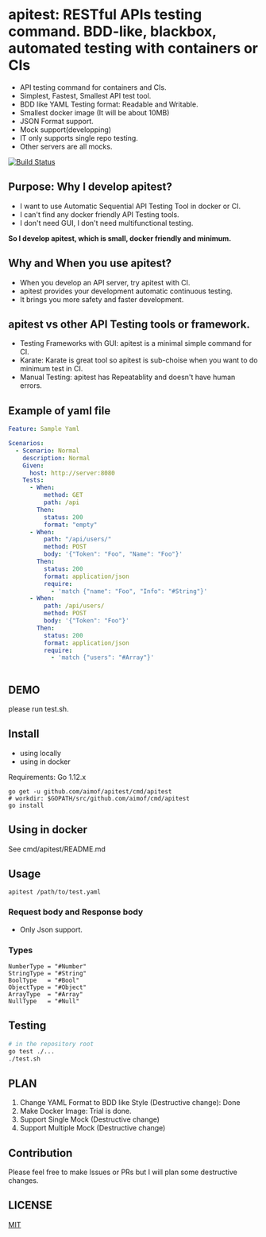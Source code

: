 # apitest: RESTful APIs testing command. BDD-like, blackbox, automated testing with containers or CIs

* API testing command for containers and CIs.
* Simplest, Fastest, Smallest API test tool.
* BDD like YAML Testing format: Readable and Writable.
* Smallest docker image (It will be about 10MB)
* JSON Format support.
* Mock support(developping)
* IT only supports single repo testing.
* Other servers are all mocks.

[![Build Status](https://travis-ci.org/aimof/apitest.svg?branch=master)](https://travis-ci.org/aimof/apitest)

## Purpose: Why I develop apitest?

* I want to use Automatic Sequential API Testing Tool in docker or CI.
* I can't find any docker friendly API Testing tools.
* I don't need GUI, I don't need multifunctional testing.

__So I develop apitest, which is small, docker friendly and minimum.__

## Why and When you use apitest?

* When you develop an API server, try apitest with CI.
* apitest provides your development automatic continuous testing.
* It brings you more safety and faster development.

## apitest vs other API Testing tools or framework.

* Testing Frameworks with GUI: apitest is a minimal simple command for CI.
* Karate: Karate is great tool so apitest is sub-choise when you want to do minimum test in CI.
* Manual Testing: apitest has Repeatablity and doesn't have human errors.

## Example of yaml file

```yaml
Feature: Sample Yaml

Scenarios:
  - Scenario: Normal
    description: Normal
    Given:
      host: http://server:8080
    Tests:
      - When:
          method: GET
          path: /api
        Then:
          status: 200
          format: "empty"
      - When:
          path: "/api/users/"
          method: POST
          body: '{"Token": "Foo", "Name": "Foo"}'
        Then:
          status: 200
          format: application/json
          require:
            - 'match {"name": "Foo", "Info": "#String"}'
      - When:
          path: /api/users/
          method: POST
          body: '{"Token": "Foo"}'
        Then:
          status: 200
          format: application/json
          require:
            - 'match {"users": "#Array"}'
  
```

## DEMO

please run test.sh.

## Install

* using locally
* using in docker

Requirements: Go 1.12.x

```
go get -u github.com/aimof/apitest/cmd/apitest
# workdir: $GOPATH/src/github.com/aimof/cmd/apitest
go install
```

## Using in docker

See cmd/apitest/README.md

## Usage

```
apitest /path/to/test.yaml
```

### Request body and Response body

* Only Json support.

### Types

```
NumberType = "#Number"
StringType = "#String"
BoolType   = "#Bool"
ObjectType = "#Object"
ArrayType  = "#Array"
NullType   = "#Null"
```

## Testing

```sh
# in the repository root
go test ./...
./test.sh
```

## PLAN

1. Change YAML Format to BDD like Style (Destructive change): Done
2. Make Docker Image: Trial is done.
3. Support Single Mock (Destructive change)
4. Support Multiple Mock (Destructive change)


## Contribution

Please feel free to make Issues or PRs but I will plan some destructive changes.

## LICENSE

[MIT](./LICENSE)